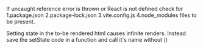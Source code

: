 If uncaught reference error is thrown or React is not defined check for
1.package.json
2.package-lock.json
3.vite.config.js
4.node_modules 
files to be present.

Setting state in the to-be rendered html causes infinite renders.
Instead save the setState code in a function and call it's name without ()


